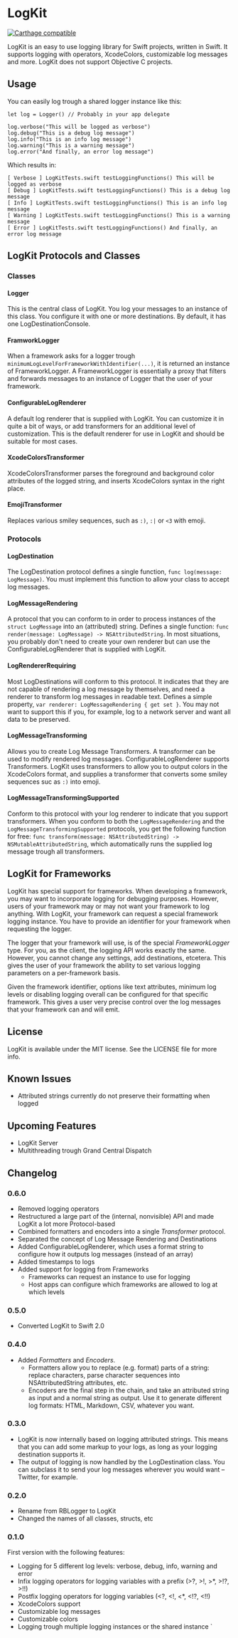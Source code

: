 # LogKit
[![Carthage compatible](https://img.shields.io/badge/Carthage-compatible-4BC51D.svg?style=flat)](https://github.com/Carthage/Carthage)

LogKit is an easy to use logging library for Swift projects, written in Swift. It supports logging with operators, XcodeColors, customizable log messages and more. LogKit does not support Objective C projects.

## Usage

You can easily log trough a shared logger instance like this:

	let log = Logger() // Probably in your app delegate
	
	log.verbose("This will be logged as verbose")
	log.debug("This is a debug log message")
	log.info("This is an info log message")
	log.warning("This is a warning message")
	log.error("And finally, an error log message")

Which results in:

	[ Verbose ] LogKitTests.swift testLoggingFunctions() This will be logged as verbose
	[ Debug ] LogKitTests.swift testLoggingFunctions() This is a debug log message
	[ Info ] LogKitTests.swift testLoggingFunctions() This is an info log message
	[ Warning ] LogKitTests.swift testLoggingFunctions() This is a warning message
	[ Error ] LogKitTests.swift testLoggingFunctions() And finally, an error log message

## LogKit Protocols and Classes

### Classes

#### Logger
This is the central class of LogKit. You log your messages to an instance of this class. You configure it with one or more destinations. By default, it has one LogDestinationConsole.

#### FramworkLogger
When a framework asks for a logger trough `minimumLogLevelForFrameworkWithIdentifier(...)`, it is returned an instance of FrameworkLogger. A FrameworkLogger is essentially a proxy that filters and forwards messages to an instance of Logger that the user of your framework.

#### ConfigurableLogRenderer
A default log renderer that is supplied with LogKit. You can customize it in quite a bit of ways, or add transformers for an additional level of customization. This is the default renderer for use in LogKit and should be suitable for most cases.

#### XcodeColorsTransformer
XcodeColorsTransformer parses the foreground and background color attributes of the logged string, and inserts XcodeColors syntax in the right place.

#### EmojiTransformer
Replaces various smiley sequences, such as `:)`, `:|` or `<3` with emoji.

### Protocols

#### LogDestination
The LogDestination protocol defines a single function, `func log(message: LogMessage)`. You must implement this function to allow your class to accept log messages.

#### LogMessageRendering
A protocol that you can conform to in order to process instances of the `struct LogMessage` into an (attributed) string. Defines a single function: `func render(message: LogMessage) -> NSAttributedString`. In most situations, you probably don't need to create your own renderer but can use the ConfigurableLogRenderer that is supplied with LogKit.

#### LogRendererRequiring
Most LogDestinations will conform to this protocol. It indicates that they are not capable of rendering a log message by themselves, and need a renderer to transform log messages in readable text. Defines a simple property, `var renderer: LogMessageRendering { get set }`. You may not want to support this if you, for example, log to a network server and want all data to be preserved.

#### LogMessageTransforming
Allows you to create Log Message Transformers. A transformer can be used to modify rendered log messages. ConfigurableLogRenderer supports Transformers. LogKit uses transformers to allow you to output colors in the XcodeColors format, and supplies a transformer that converts some smiley sequences suc as `:)` into emoji.

#### LogMessageTransformingSupported
Conform to this protocol with your log renderer to indicate that you support transformers. When you conform to both the `LogMessageRendering` and the `LogMessageTransformingSupported` protocols, you get the following function for free: `func transform(message: NSAttributedString) -> NSMutableAttributedString`, which automatically runs the supplied log message trough all transformers.

## LogKit for Frameworks
LogKit has special support for frameworks. When developing a framework, you may want to incorporate logging for debugging purposes. However, users of your framework may or may not want your framework to log anything. With LogKit, your framework can request a special framework logging instance. You have to provide an identifier for your framework when requesting the logger.

The logger that your framework will use, is of the special _FrameworkLogger_ type. For you, as the client, the logging API works exactly the same. However, you cannot change any settings, add destinations, etcetera. This gives the user of your framework the ability to set various logging parameters on a per-framework basis.

Given the framework identifier, options like text attributes, minimum log levels or disabling logging overall can be configured for that specific framework. This gives a user very precise control over the log messages that your framework can and will emit.

## License

LogKit is available under the MIT license. See the LICENSE file for more info.

## Known Issues
* Attributed strings currently do not preserve their formatting when logged

## Upcoming Features
* LogKit Server
* Multithreading trough Grand Central Dispatch

## Changelog

### 0.6.0
* Removed logging operators
* Restructured a large part of the (internal, nonvisible) API and made LogKit a lot more Protocol-based
* Combined formatters and encoders into a single _Transformer_ protocol.
* Separated the concept of Log Message Rendering and Destinations
* Added ConfigurableLogRenderer, which uses a format string to configure how it outputs log messages (instead of an array)
* Added timestamps to logs
* Added support for logging from Frameworks
	* Frameworks can request an instance to use for logging
	* Host apps can configure which frameworks are allowed to log at which levels

### 0.5.0
* Converted LogKit to Swift 2.0

### 0.4.0
* Added _Formatters_ and _Encoders_.
	* Formatters allow you to replace (e.g. format) parts of a string: replace characters, parse character sequences into NSAttributedString attributes, etc.
	* Encoders are the final step in the chain, and take an attributed string as input and a normal string as output. Use it to generate different log formats: HTML, Markdown, CSV, whatever you want.

### 0.3.0
* LogKit is now internally based on logging attributed strings. This means that you can add some markup to your logs, as long as your logging destination supports it.
* The output of logging is now handled by the LogDestination class. You can subclass it to send your log messages wherever you would want – Twitter, for example.

### 0.2.0
* Rename from RBLogger to LogKit
* Changed the names of all classes, structs, etc

### 0.1.0
First version with the following features:

* Logging for 5 different log levels: verbose, debug, info, warning and error
* Infix logging operators for logging variables with a prefix (>?, >!, >*, >!?, >!!)
* Postfix logging operators for logging variables (<?, <!, <*, <!?, <!!)
* XcodeColors support
* Customizable log messages
* Customizable colors
* Logging trough multiple logging instances or the shared instance
`
